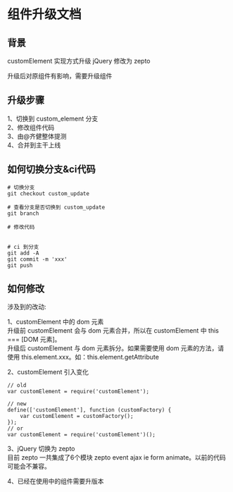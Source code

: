 # 组件升级文档

## 背景

customElement 实现方式升级
jQuery 修改为 zepto

升级后对原组件有影响，需要升级组件

## 升级步骤

1、切换到 custom_element 分支   
2、修改组件代码    
3、由@齐健整体提测    
4、合并到主干上线


## 如何切换分支&ci代码

```
# 切换分支
git checkout custom_update

# 查看分支是否切换到 custom_update
git branch

# 修改代码


# ci 到分支
git add -A
git commit -m 'xxx'
git push

```

## 如何修改

涉及到的改动:   

1、customElement 中的 dom 元素    
升级前 customElement 会与 dom 元素合并，所以在 customElement 中 this === [DOM 元素]。    
升级后 customElement 与 dom 元素拆分。如果需要使用 dom 元素的方法，请使用 this.element.xxx。如：this.element.getAttribute    

2、customElement 引入变化

```
// old
var customElement = require('customElement');

// new
define(['customElement'], function (customFactory) {
    var customElement = customFactory();
});
// or 
var customElement = require('customElement')();
```

3、jQuery 切换为 zepto    
目前 zepto 一共集成了6个模块 zepto event ajax ie form animate。以前的代码可能会不兼容。

 
4、已经在使用中的组件需要升版本
